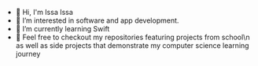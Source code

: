 <!--
**iissa3339/iissa3339** is a ✨ _special_ ✨ repository because its `README.md` (this file) appears on your GitHub profile.

Here are some ideas to get you started:

- 🔭 I’m currently working on ...
- 🌱 I’m currently learning ...
- 👯 I’m looking to collaborate on ...
- 🤔 I’m looking for help with ...
- 💬 Ask me about ...
- 📫 How to reach me: ...
- 😄 Pronouns: ...
- ⚡ Fun fact: ...
-->
- 👋 Hi, I'm Issa Issa
- 👀 I’m interested in software and app development.
- 🌱 I’m currently learning Swift
- 💬 Feel free to checkout my repositories featuring projects from school\n 
  as well as side projects that demonstrate my computer science learning journey

